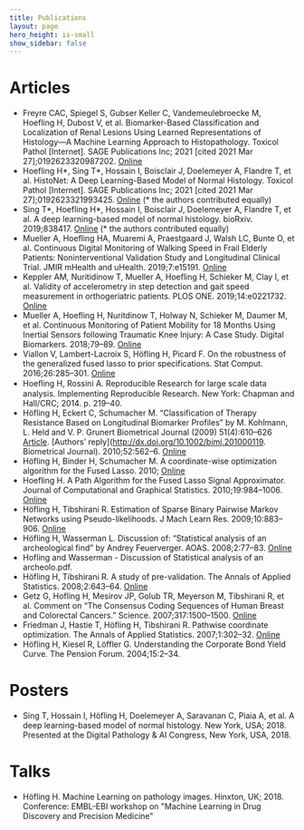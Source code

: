 ```yaml
---
title: Publications
layout: page
hero_height: is-small
show_sidebar: false
---
```


[comment]: # (The following citations where exported from Zotero using the *3D Printing in Medicine* style)

# Articles

- Freyre CAC, Spiegel S, Gubser Keller C, Vandemeulebroecke M, Hoefling H, Dubost V, et al. Biomarker-Based Classification and Localization of Renal Lesions Using Learned Representations of Histology—A Machine Learning Approach to Histopathology. Toxicol Pathol [Internet]. SAGE Publications Inc; 2021 [cited 2021 Mar 27];0192623320987202. [Online](https://doi.org/10.1177/0192623320987202)
- Hoefling H\*, Sing T\*, Hossain I, Boisclair J, Doelemeyer A, Flandre T, et al. HistoNet: A Deep Learning-Based Model of Normal Histology. Toxicol Pathol [Internet]. SAGE Publications Inc; 2021 [cited 2021 Mar 27];0192623321993425. [Online](https://doi.org/10.1177/0192623321993425) (\* the authors contributed equally)
- Sing T\*, Hoefling H\*, Hossain I, Boisclair J, Doelemeyer A, Flandre T, et al. A deep learning-based model of normal histology. bioRxiv. 2019;838417. [Online](https://www.biorxiv.org/content/10.1101/838417v1) (\* the authors contributed equally)
- Mueller A, Hoefling HA, Muaremi A, Praestgaard J, Walsh LC, Bunte O, et al. Continuous Digital Monitoring of Walking Speed in Frail Elderly Patients: Noninterventional Validation Study and Longitudinal Clinical Trial. JMIR mHealth and uHealth. 2019;7:e15191. [Online](https://mhealth.jmir.org/2019/11/e15191/)
- Keppler AM, Nuritidinow T, Mueller A, Hoefling H, Schieker M, Clay I, et al. Validity of accelerometry in step detection and gait speed measurement in orthogeriatric patients. PLOS ONE. 2019;14:e0221732. [Online](https://journals.plos.org/plosone/article?id=10.1371/journal.pone.0221732)
- Mueller A, Hoefling H, Nuritdinow T, Holway N, Schieker M, Daumer M, et al. Continuous Monitoring of Patient Mobility for 18 Months Using Inertial Sensors following Traumatic Knee Injury: A Case Study. Digital Biomarkers. 2018;79–89. [Online](https://www.karger.com/Article/FullText/490919)
- Viallon V, Lambert-Lacroix S, Höfling H, Picard F. On the robustness of the generalized fused lasso to prior specifications. Stat Comput. 2016;26:285–301. [Online](https://doi.org/10.1007/s11222-014-9497-6)
- Hoeﬂing H, Rossini A. Reproducible Research for large scale data analysis. Implementing Reproducible Research. New York: Chapman and Hall/CRC; 2014. p. 219–40.
- Höfling H, Eckert C, Schumacher M. “Classification of Therapy Resistance Based on Longitudinal Biomarker Profiles” by M. Kohlmann, L. Held and V. P. Grunert Biometrical Journal (2009) 51(4):610–626 [Article](http://dx.doi.org/10.1002/bimj.200800157). [Authors’ reply](http://dx.doi.org/10.1002/bimj.201000119. Biometrical Journal). 2010;52:562–6. [Online](https://onlinelibrary.wiley.com/doi/abs/10.1002/bimj.201000054)
- Höfling H, Binder H, Schumacher M. A coordinate-wise optimization algorithm for the Fused Lasso. 2010; [Online](https://arxiv.org/abs/1011.6409)
- Hoefling H. A Path Algorithm for the Fused Lasso Signal Approximator. Journal of Computational and Graphical Statistics. 2010;19:984–1006. [Online](https://doi.org/10.1198/jcgs.2010.09208)
- Höfling H, Tibshirani R. Estimation of Sparse Binary Pairwise Markov Networks using Pseudo-likelihoods. J Mach Learn Res. 2009;10:883–906. [Online](https://www.ncbi.nlm.nih.gov/pmc/articles/PMC3157941/)
- Höfling H, Wasserman L. Discussion of: “Statistical analysis of an archeological find” by Andrey Feuerverger. AOAS. 2008;2:77–83. [Online](https://arxiv.org/pdf/0804.0095.pdf)
- Hofling and Wasserman - Discussion of Statistical analysis of an archeolo.pdf.
- Höfling H, Tibshirani R. A study of pre-validation. The Annals of Applied Statistics. 2008;2:643–64. [Online](http://projecteuclid.org/euclid.aoas/1215118532)
- Getz G, Hofling H, Mesirov JP, Golub TR, Meyerson M, Tibshirani R, et al. Comment on “The Consensus Coding Sequences of Human Breast and Colorectal Cancers.” Science. 2007;317:1500–1500. [Online](http://www.sciencemag.org/cgi/doi/10.1126/science.1138764)
- Friedman J, Hastie T, Höfling H, Tibshirani R. Pathwise coordinate optimization. The Annals of Applied Statistics. 2007;1:302–32. [Online](http://projecteuclid.org/euclid.aoas/1196438020)
- Höfling H, Kiesel R, Löffler G. Understanding the Corporate Bond Yield Curve. The Pension Forum. 2004;15:2–34.


# Posters

- Sing T, Hossain I, Höfling H, Doelemeyer A, Saravanan C, Piaia A, et al. A deep learning-based model of normal histology. New York, USA; 2018.
Presented at the Digital Pathology & AI Congress, New York, USA, 2018.

# Talks

- Höfling H. Machine Learning on pathology images. Hinxton, UK; 2018. Conference: EMBL-EBI workshop on "Machine Learning in Drug Discovery and Precision Medicine"
